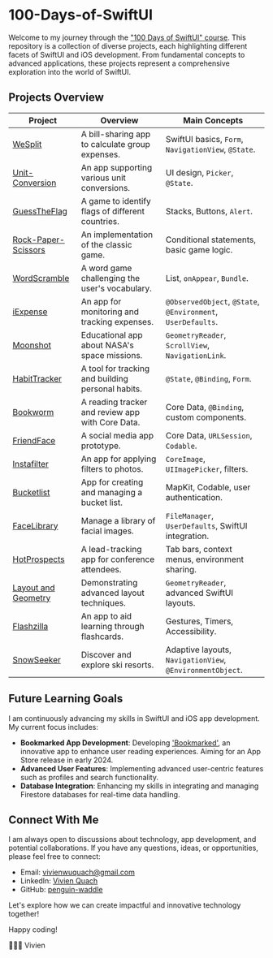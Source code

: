 # 100-Days-of-SwiftUI

Welcome to my journey through the ["100 Days of SwiftUI" course](https://www.hackingwithswift.com/100/swiftui). This repository is a collection of diverse projects, each highlighting different facets of SwiftUI and iOS development. From fundamental concepts to advanced applications, these projects represent a comprehensive exploration into the world of SwiftUI.

## Projects Overview

| Project | Overview | Main Concepts |
|---------|----------|---------------|
| [WeSplit](https://github.com/penguin-waddle/WeSplit) | A bill-sharing app to calculate group expenses. | SwiftUI basics, `Form`, `NavigationView`, `@State`. |
| [Unit-Conversion](https://github.com/penguin-waddle/Unit-Conversion) | An app supporting various unit conversions. | UI design, `Picker`, `@State`. |
| [GuessTheFlag](https://github.com/penguin-waddle/GuessTheFlag) | A game to identify flags of different countries. | Stacks, Buttons, `Alert`. |
| [Rock-Paper-Scissors](https://github.com/penguin-waddle/Rock-Paper-Scissors) | An implementation of the classic game. | Conditional statements, basic game logic. |
| [WordScramble](https://github.com/penguin-waddle/WordScramble) | A word game challenging the user's vocabulary. | List, `onAppear`, `Bundle`. |
| [iExpense](https://github.com/penguin-waddle/iExpense) | An app for monitoring and tracking expenses. | `@ObservedObject`, `@State`, `@Environment`, `UserDefaults`. |
| [Moonshot](https://github.com/penguin-waddle/Moonshot) | Educational app about NASA's space missions. | `GeometryReader`, `ScrollView`, `NavigationLink`. |
| [HabitTracker](https://github.com/penguin-waddle/HabitTracker) | A tool for tracking and building personal habits. | `@State`, `@Binding`, `Form`. |
| [Bookworm](https://github.com/penguin-waddle/Bookworm) | A reading tracker and review app with Core Data. | Core Data, `@Binding`, custom components. |
| [FriendFace](https://github.com/penguin-waddle/FriendFace) | A social media app prototype. | Core Data, `URLSession`, `Codable`. |
| [Instafilter](https://github.com/penguin-waddle/Instafilter) | An app for applying filters to photos. | `CoreImage`, `UIImagePicker`, filters. |
| [Bucketlist](https://github.com/penguin-waddle/Bucketlist) | App for creating and managing a bucket list. | MapKit, Codable, user authentication. |
| [FaceLibrary](https://github.com/penguin-waddle/FaceLibrary) | Manage a library of facial images. | `FileManager`, `UserDefaults`, SwiftUI integration. |
| [HotProspects](https://github.com/penguin-waddle/HotProspects) | A lead-tracking app for conference attendees. | Tab bars, context menus, environment sharing. |
| [Layout and Geometry](https://github.com/penguin-waddle/LayoutAndGeometry) | Demonstrating advanced layout techniques. | `GeometryReader`, advanced SwiftUI layouts. |
| [Flashzilla](https://github.com/penguin-waddle/Flashzilla) | An app to aid learning through flashcards. | Gestures, Timers, Accessibility. |
| [SnowSeeker](https://github.com/penguin-waddle/SnowSeeker) | Discover and explore ski resorts. | Adaptive layouts, `NavigationView`, `@EnvironmentObject`. |

## Future Learning Goals

I am continuously advancing my skills in SwiftUI and iOS app development. My current focus includes:

- **Bookmarked App Development**: Developing ['Bookmarked'](https://github.com/penguin-waddle/Bookmarked), an innovative app to enhance user reading experiences. Aiming for an App Store release in early 2024.
- **Advanced User Features**: Implementing advanced user-centric features such as profiles and search functionality.
- **Database Integration**: Enhancing my skills in integrating and managing Firestore databases for real-time data handling.

## Connect With Me

I am always open to discussions about technology, app development, and potential collaborations. If you have any questions, ideas, or opportunities, please feel free to connect:

- Email: [vivienwuquach@gmail.com](mailto:vivienwuquach@gmail.com)
- LinkedIn: [Vivien Quach](https://www.linkedin.com/in/vivienquach)
- GitHub: [penguin-waddle](https://github.com/penguin-waddle)

Let's explore how we can create impactful and innovative technology together!

Happy coding!

🐧✌🏼 Vivien

